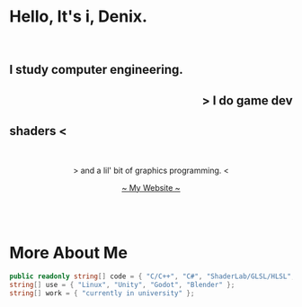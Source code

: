 # Hello, It's i, Denix.

<br>
<h2 align="left"> I study computer engineering.</h2>
<h2 align="right"> > I do game dev</h2> 
<h2>shaders < </h2> 
<br>
<p align="center"> > and a lil' bit of graphics programming. < </p>
<div align="center"><a href="https://denixsucks.github.io"> ~ My Website ~</a>
</div>
<br>
<br>
<br>

# More About Me

```c#
public readonly string[] code = { "C/C++", "C#", "ShaderLab/GLSL/HLSL", "Lua", "Python", "NodeJS" };
string[] use = { "Linux", "Unity", "Godot", "Blender" };
string[] work = { "currently in university" };
```
